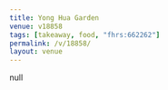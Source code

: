 ```yaml
---
title: Yong Hua Garden
venue: v18858
tags: [takeaway, food, "fhrs:662262"]
permalink: /v/18858/
layout: venue
---
```

null